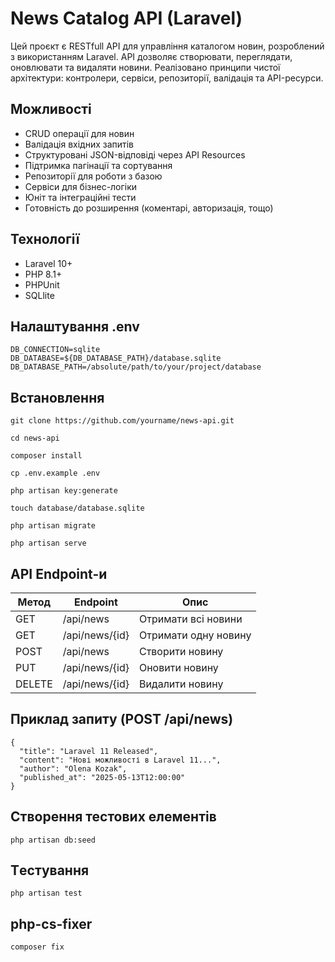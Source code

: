 # News Catalog API (Laravel)

Цей проєкт є RESTfull API для управління каталогом новин, розроблений з використанням Laravel. 
API дозволяє створювати, переглядати, оновлювати та видаляти новини. 
Реалізовано принципи чистої архітектури: контролери, сервіси, репозиторії, валідація та API-ресурси.

## Можливості
- CRUD операції для новин
- Валідація вхідних запитів
- Структуровані JSON-відповіді через API Resources
- Підтримка пагінації та сортування
- Репозиторії для роботи з базою
- Сервіси для бізнес-логіки
- Юніт та інтеграційні тести
- Готовність до розширення (коментарі, авторизація, тощо)

## Технології
- Laravel 10+
- PHP 8.1+
- PHPUnit
- SQLlite

## Налаштування .env
```
DB_CONNECTION=sqlite
DB_DATABASE=${DB_DATABASE_PATH}/database.sqlite
DB_DATABASE_PATH=/absolute/path/to/your/project/database
```

## Встановлення

```
git clone https://github.com/yourname/news-api.git

cd news-api

composer install

cp .env.example .env

php artisan key:generate

touch database/database.sqlite

php artisan migrate

php artisan serve

```


## API Endpoint-и
| Метод  | Endpoint       | Опис                 |
| ------ | -------------- | -------------------- |
| GET    | /api/news      | Отримати всі новини  |
| GET    | /api/news/{id} | Отримати одну новину |
| POST   | /api/news      | Створити новину      |
| PUT    | /api/news/{id} | Оновити новину       |
| DELETE | /api/news/{id} | Видалити новину      |


## Приклад запиту (POST /api/news)

```
{
  "title": "Laravel 11 Released",
  "content": "Нові можливості в Laravel 11...",
  "author": "Olena Kozak",
  "published_at": "2025-05-13T12:00:00"
}

```

## Створення тестових елементів

```
php artisan db:seed
```

## Tестування

```
php artisan test
```
## php-cs-fixer

``` 
composer fix
```
